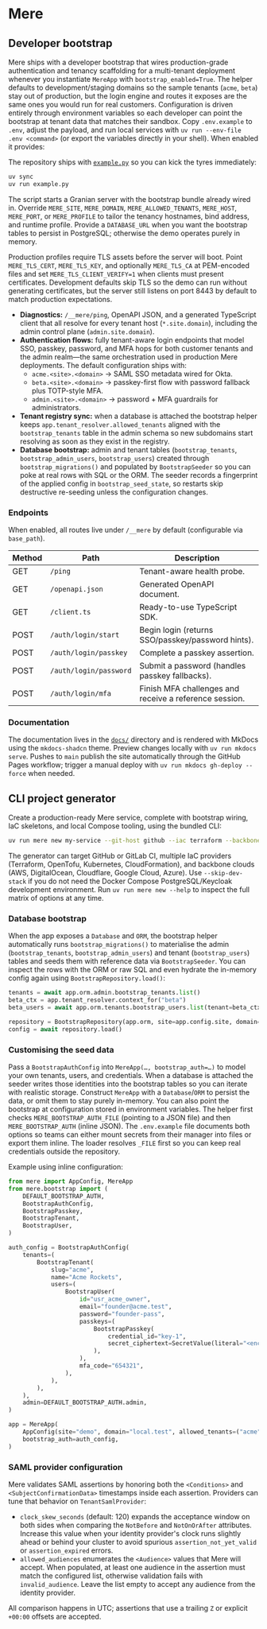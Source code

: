 # Mere

## Developer bootstrap

Mere ships with a developer bootstrap that wires production-grade authentication and tenancy scaffolding for a
multi-tenant deployment whenever you instantiate `MereApp` with `bootstrap_enabled=True`. The helper defaults to development/staging
domains so the sample tenants (`acme`, `beta`) stay out of production, but the login engine and routes it
exposes are the same ones you would run for real customers. Configuration is driven entirely through
environment variables so each developer can point the bootstrap at tenant data that matches their sandbox.
Copy `.env.example` to `.env`, adjust the payload, and run local services with `uv run --env-file .env <command>`
(or export the variables directly in your shell). When enabled it provides:

The repository ships with [`example.py`](example.py) so you can kick the tyres immediately:

```bash
uv sync
uv run example.py
```

The script starts a Granian server with the bootstrap bundle already wired in. Override `MERE_SITE`,
`MERE_DOMAIN`, `MERE_ALLOWED_TENANTS`, `MERE_HOST`, `MERE_PORT`, or `MERE_PROFILE` to tailor the tenancy
hostnames, bind address, and runtime profile. Provide a `DATABASE_URL` when you want the bootstrap tables to
persist in PostgreSQL; otherwise the demo operates purely in memory.

Production profiles require TLS assets before the server will boot. Point `MERE_TLS_CERT`, `MERE_TLS_KEY`,
and optionally `MERE_TLS_CA` at PEM-encoded files and set `MERE_TLS_CLIENT_VERIFY=1` when clients must present
certificates. Development defaults skip TLS so the demo can run without generating certificates, but the
server still listens on port 8443 by default to match production expectations.

* **Diagnostics:** `/__mere/ping`, OpenAPI JSON, and a generated TypeScript client that all resolve for
  every tenant host (`*.site.domain`), including the admin control plane (`admin.site.domain`).
* **Authentication flows:** fully tenant-aware login endpoints that model SSO, passkey, password, and MFA
  hops for both customer tenants and the admin realm—the same orchestration used in production Mere
  deployments. The default configuration ships with:
  * `acme.<site>.<domain>` → SAML SSO metadata wired for Okta.
  * `beta.<site>.<domain>` → passkey-first flow with password fallback plus TOTP-style MFA.
  * `admin.<site>.<domain>` → password + MFA guardrails for administrators.
* **Tenant registry sync:** when a database is attached the bootstrap helper keeps
  `app.tenant_resolver.allowed_tenants` aligned with the `bootstrap_tenants` table in the admin schema so new
  subdomains start resolving as soon as they exist in the registry.
* **Database bootstrap:** admin and tenant tables (`bootstrap_tenants`, `bootstrap_admin_users`,
  `bootstrap_users`) created through `bootstrap_migrations()` and populated by `BootstrapSeeder` so you
  can poke at real rows with SQL or the ORM. The seeder records a fingerprint of the applied config in
  `bootstrap_seed_state`, so restarts skip destructive re-seeding unless the configuration changes.

### Endpoints

When enabled, all routes live under `/__mere` by default (configurable via `base_path`).

| Method | Path                          | Description                                      |
| ------ | ----------------------------- | ------------------------------------------------ |
| GET    | `/ping`                       | Tenant-aware health probe.                       |
| GET    | `/openapi.json`               | Generated OpenAPI document.                      |
| GET    | `/client.ts`                  | Ready-to-use TypeScript SDK.                     |
| POST   | `/auth/login/start`           | Begin login (returns SSO/passkey/password hints).|
| POST   | `/auth/login/passkey`         | Complete a passkey assertion.                    |
| POST   | `/auth/login/password`        | Submit a password (handles passkey fallbacks).   |
| POST   | `/auth/login/mfa`             | Finish MFA challenges and receive a reference session.|

### Documentation

The documentation lives in the [`docs/`](docs/) directory and is rendered with MkDocs using the
`mkdocs-shadcn` theme. Preview changes locally with `uv run mkdocs serve`. Pushes to `main` publish the
site automatically through the GitHub Pages workflow; trigger a manual deploy with `uv run mkdocs gh-deploy --force`
when needed.

## CLI project generator

Create a production-ready Mere service, complete with bootstrap wiring, IaC skeletons, and local
Compose tooling, using the bundled CLI:

```bash
uv run mere new my-service --git-host github --iac terraform --backbone aws
```

The generator can target GitHub or GitLab CI, multiple IaC providers (Terraform, OpenTofu, Kubernetes,
CloudFormation), and backbone clouds (AWS, DigitalOcean, Cloudflare, Google Cloud, Azure). Use
`--skip-dev-stack` if you do not need the Docker Compose PostgreSQL/Keycloak development environment.
Run `uv run mere new --help` to inspect the full matrix of options at any time.

### Database bootstrap

When the app exposes a `Database` and `ORM`, the bootstrap helper automatically runs
`bootstrap_migrations()` to materialise the admin (`bootstrap_tenants`, `bootstrap_admin_users`) and
tenant (`bootstrap_users`) tables and seeds them with reference data via `BootstrapSeeder`. You can inspect the
rows with the ORM or raw SQL and even hydrate the in-memory config again using `BootstrapRepository.load()`:

```python
tenants = await app.orm.admin.bootstrap_tenants.list()
beta_ctx = app.tenant_resolver.context_for("beta")
beta_users = await app.orm.tenants.bootstrap_users.list(tenant=beta_ctx)

repository = BootstrapRepository(app.orm, site=app.config.site, domain=app.config.domain)
config = await repository.load()
```

### Customising the seed data

Pass a `BootstrapAuthConfig` into `MereApp(…, bootstrap_auth=…)` to model your own tenants, users, and
credentials. When a database is attached the seeder writes those identities into the bootstrap tables so you
can iterate with realistic storage. Construct `MereApp` with a `Database`/`ORM` to persist the data, or omit
them to stay purely in-memory. You can also point the bootstrap at configuration stored in environment
variables. The helper first checks `MERE_BOOTSTRAP_AUTH_FILE` (pointing to a JSON file) and then `MERE_BOOTSTRAP_AUTH`
(inline JSON). The `.env.example` file documents both options so teams can either mount secrets from their
manager into files or export them inline. The loader resolves `_FILE` first so you can keep real credentials
outside the repository.

Example using inline configuration:

```python
from mere import AppConfig, MereApp
from mere.bootstrap import (
    DEFAULT_BOOTSTRAP_AUTH,
    BootstrapAuthConfig,
    BootstrapPasskey,
    BootstrapTenant,
    BootstrapUser,
)

auth_config = BootstrapAuthConfig(
    tenants=(
        BootstrapTenant(
            slug="acme",
            name="Acme Rockets",
            users=(
                BootstrapUser(
                    id="usr_acme_owner",
                    email="founder@acme.test",
                    password="founder-pass",
                    passkeys=(
                        BootstrapPasskey(
                            credential_id="key-1",
                            secret_ciphertext=SecretValue(literal="<encrypted-passkey>")
                        ),
                    ),
                    mfa_code="654321",
                ),
            ),
        ),
    ),
    admin=DEFAULT_BOOTSTRAP_AUTH.admin,
)

app = MereApp(
    AppConfig(site="demo", domain="local.test", allowed_tenants=("acme",)),
    bootstrap_auth=auth_config,
)
```

### SAML provider configuration

Mere validates SAML assertions by honoring both the `<Conditions>` and `<SubjectConfirmationData>`
timestamps inside each assertion. Providers can tune that behavior on `TenantSamlProvider`:

* `clock_skew_seconds` (default: 120) expands the acceptance window on both sides when comparing the
  `NotBefore` and `NotOnOrAfter` attributes. Increase this value when your identity provider's clock runs
  slightly ahead or behind your cluster to avoid spurious `assertion_not_yet_valid` or `assertion_expired`
  errors.
* `allowed_audiences` enumerates the `<Audience>` values that Mere will accept. When populated, at least
  one audience in the assertion must match the configured list, otherwise validation fails with
  `invalid_audience`. Leave the list empty to accept any audience from the identity provider.

All comparison happens in UTC; assertions that use a trailing `Z` or explicit `+00:00` offsets are accepted.
